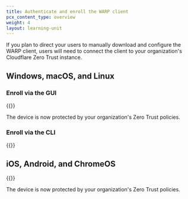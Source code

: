 ```yaml
---
title: Authenticate and enroll the WARP client
pcx_content_type: overview
weight: 4
layout: learning-unit
---
```


If you plan to direct your users to manually download and configure the WARP client, users will need to connect the client to your organization's Cloudflare Zero Trust instance.

## Windows, macOS, and Linux

### Enroll via the GUI

{{<render file="warp/_enroll-desktop.md" productFolder="cloudflare-one">}}

The device is now protected by your organization's Zero Trust policies.

### Enroll via the CLI

{{<render file="warp/_enroll-with-cli.md" productFolder="cloudflare-one">}}

## iOS, Android, and ChromeOS

{{<render file="warp/_enroll-ios-android.md" productFolder="cloudflare-one">}}

The device is now protected by your organization's Zero Trust policies.
